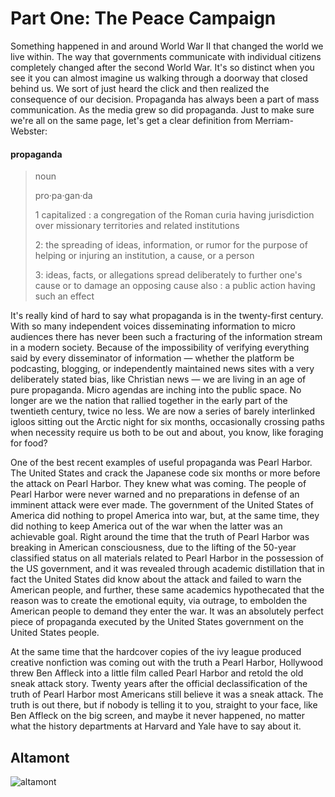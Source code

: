 Part One: The Peace Campaign
===================================


Something happened in and around World War II that changed the world we live within.
The way that governments communicate with individual citizens completely changed after the second World War.
It's so distinct when you see it you can almost imagine us walking through a doorway that closed behind us.
We sort of just heard the click and then realized the consequence of our decision.
Propaganda has always been a part of mass communication.
As the media grew so did propaganda.
Just to make sure we're all on the same page,
let's get a clear definition from Merriam-Webster:

#### propaganda 

>noun
>
>
>pro·​pa·​gan·​da
>
>
>1 capitalized : a congregation of the Roman curia having jurisdiction over missionary territories and related institutions
>
>2: the spreading of ideas, information, or rumor for the purpose of helping or injuring an institution, a cause, or a person
>
>3: ideas, facts, or allegations spread deliberately to further one's cause or to damage an opposing cause also : a public action having such an effect


It's really kind of hard to say what propaganda is in the twenty-first century.
With so many independent voices disseminating information to micro audiences there has never been such a fracturing of the information stream in a modern society.
Because of the impossibility of verifying everything said by every disseminator of information
&mdash;
whether the platform be podcasting,
blogging,
or independently maintained news sites with a very deliberately stated bias,
like Christian news
&mdash;
we are living in an age of pure propaganda.
Micro agendas are inching into the public space.
No longer are we the nation that rallied together in the early part of the twentieth century,
twice no less.
We are now a series of barely interlinked igloos sitting out the Arctic night for six months,
occasionally crossing paths when necessity require us both to be out and about,
you know,
like foraging for food?


One of the best recent examples of useful propaganda was Pearl Harbor.
The United States and crack the Japanese code six months or more before the attack on Pearl Harbor.
They knew what was coming.
The people of Pearl Harbor were never warned and no preparations in defense of an imminent attack were ever made.
The government of the United States of America did nothing to propel America into war,
but,
at the same time,
they did nothing to keep America out of the war when the latter was an achievable goal.
Right around the time that the truth of Pearl Harbor was breaking in American consciousness,
due to the lifting of the 50-year classified status on all materials related to Pearl Harbor in the possession of the US government,
and it was revealed through academic distillation that in fact the United States did know about the attack and failed to warn the American people,
and further,
these same academics hypothecated that the reason was to create the emotional equity,
via outrage,
to embolden the American people to demand they enter the war.
It was an absolutely perfect piece of propaganda executed by the United States government on the United States people.


At the same time that the hardcover copies of the ivy league  produced creative nonfiction was coming out with the truth a Pearl Harbor,
Hollywood threw Ben Affleck into a little film called Pearl Harbor and retold the old sneak attack story.
Twenty years after the official declassification of the truth of Pearl Harbor most Americans still believe it was a sneak attack.
The truth is out there,
but if nobody is telling it to you,
straight to your face,
like Ben Affleck on the big screen,
and maybe it never happened,
no matter what the history departments at Harvard and Yale have to say about it.




Altamont
---------------





![altamont](https://media.newyorker.com/photos/5c94002e2f0a2c2d279ce0aa/master/w_1600%2Cc_limit/altamont00.jpg)
